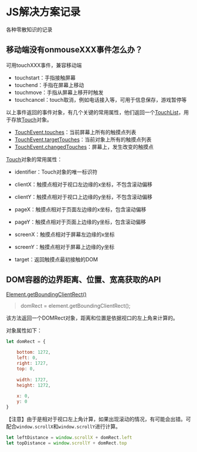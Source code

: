 # JS解决方案记录

各种零散知识的记录



## 移动端没有onmouseXXX事件怎么办？

可用touchXXX事件，兼容移动端

- touchstart：手指接触屏幕
- touchend：手指在屏幕上移动
- touchmove：手指从屏幕上移开时触发
- touchcancel：touch取消，例如电话接入等，可用于信息保存，游戏暂停等



以上事件返回的事件对象，有几个关键的常用属性，他们返回一个[TouchList](https://developer.mozilla.org/zh-CN/docs/Web/API/TouchList)，用于存放[Touch](https://developer.mozilla.org/zh-CN/docs/Web/API/Touch)对象。

- [TouchEvent.touches](https://developer.mozilla.org/zh-CN/docs/Web/API/TouchEvent/touches)：当前屏幕上所有的触摸点列表
- [TouchEvent.targetTouches](https://developer.mozilla.org/zh-CN/docs/Web/API/TouchEvent/targetTouches)：当前对象上所有的触摸点列表
- [TouchEvent.changedTouches](https://developer.mozilla.org/zh-CN/docs/Web/API/TouchEvent/changedTouches)：屏幕上，发生改变的触摸点



[Touch](https://developer.mozilla.org/zh-CN/docs/Web/API/Touch)对象的常用属性：

- identifier：Touch对象的唯一标识符

- clientX：触摸点相对于视口左边缘的x坐标，不包含滚动偏移

- clientY：触摸点相对于视口上边缘的y坐标，不包含滚动偏移

- pageX：触摸点相对于页面左边缘的x坐标，包含滚动偏移

- pageY：触摸点相对于页面上边缘的y坐标，包含滚动偏移

- screenX：触摸点相对于屏幕左边缘的x坐标

- screenY：触摸点相对于屏幕上边缘的y坐标

- target：返回触摸点最初接触的DOM





## DOM容器的边界距离、位置、宽高获取的API

[Element.getBoundingClientRect()](https://developer.mozilla.org/zh-CN/docs/Web/API/Element/getBoundingClientRect)

> domRect = element.getBoundingClientRect();

该方法返回一个DOMRect对象，距离和位置是依据视口的左上角来计算的。

对象属性如下：

```javascript
let domRect = {
    
    bottom: 1272,
    left: 0,
    right: 1727,
    top: 0,
    
    width: 1727,
    height: 1272,
    
    x: 0,
    y: 0
}
```

【注意】由于是相对于视口左上角计算，如果出现滚动的情况，有可能会出错。可配合`window.scrollX`和`window.scrollY`进行计算。

```javascript
let leftDistance = window.scrollX + domRect.left
let topDistance = window.scrollY + domRect.top
```

